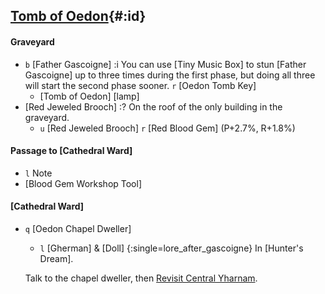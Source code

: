 ## [Tomb of Oedon](@){#:id}

#### Graveyard
- `b` [Father Gascoigne]
  :i You can use [Tiny Music Box] to stun [Father Gascoigne] up to three times during the first phase, but doing all three will start the second phase sooner.
  `r` [Oedon Tomb Key]
  - [Tomb of Oedon] [lamp]
- [Red Jeweled Brooch]
  :? On the roof of the only building in the graveyard.
  - `u` [Red Jeweled Brooch]
    `r` [Red Blood Gem] (P+2.7%, R+1.8%)

#### Passage to [Cathedral Ward]
- `l` Note
- [Blood Gem Workshop Tool]

#### [Cathedral Ward]
- `q` [Oedon Chapel Dweller]
  - `l` [Gherman] & [Doll] {:single=lore_after_gascoigne}
    In [Hunter's Dream].
  
  Talk to the chapel dweller, then [Revisit Central Yharnam](yharnam_after_oedon).
